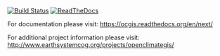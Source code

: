 [![Build Status](https://travis-ci.org/NCPP/ocgis.svg?branch=next)](https://travis-ci.org/NCPP/ocgis)
[![ReadTheDocs](https://readthedocs.org/projects/ocgis/badge/?version=next)](http://ocgis.readthedocs.org/en/next/)

For documentation please visit: https://ocgis.readthedocs.org/en/next/

For additional project information please visit: http://www.earthsystemcog.org/projects/openclimategis/
